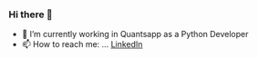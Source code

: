 

### Hi there 👋

- 🔭 I’m currently working in Quantsapp as a Python Developer
- 📫 How to reach me: ...
    [LinkedIn](https://www.linkedin.com/in/md-rameez-41907a1a0/)
<!--
**Haidram/Haidram** is a ✨ _special_ ✨ repository because its `README.md` (this file) appears on your GitHub profile.

Here are some ideas to get you started:
- 🌱 I’m currently learning ...
- 👯 I’m looking to collaborate on ...
- 🤔 I’m looking for help with ...
- 💬 Ask me about ...
- 😄 Pronouns: ...
- ⚡ Fun fact: ...
-->

